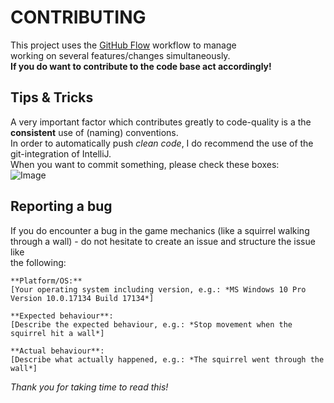 # CONTRIBUTING
This project uses the [GitHub Flow](https://guides.github.com/introduction/flow/) workflow to manage  
working on several features/changes simultaneously.  
**If you do want to contribute to the code base act accordingly!**

## Tips & Tricks
A very important factor which contributes greatly to code-quality is a the **consistent** use of (naming) conventions.  
In order to automatically push *clean code*, I do recommend the use of the git-integration of IntelliJ.  
When you want to commit something, please check these boxes:  
![Image](https://i.imgur.com/JWvvhE4.png)

## Reporting a bug
If you do encounter a bug in the game mechanics (like a squirrel walking through a wall) -  do not hesitate to create an issue and structure the issue like  
the following:  
```
**Platform/OS:**  
[Your operating system including version, e.g.: *MS Windows 10 Pro Version 10.0.17134 Build 17134*]  

**Expected behaviour**:  
[Describe the expected behaviour, e.g.: *Stop movement when the squirrel hit a wall*]  

**Actual behaviour**:  
[Describe what actually happened, e.g.: *The squirrel went through the wall*]  
```

*Thank you for taking time to read this!*